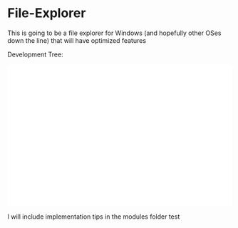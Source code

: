 # File-Explorer

This is going to be a file explorer for Windows (and hopefully other OSes down the line) that will have optimized features

Development Tree:

![image](https://raw.githubusercontent.com/LordOfDeadbush/Tech-Tree/file-explorer-tree/svg.svg)

[comment]: <> (for personal use: github.com/LordOfDeadbush/Tech-Tree/file-explorer-tree)

I will include implementation tips in the modules folder test
